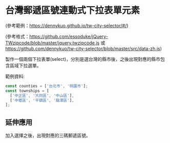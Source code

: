 # 台灣郵遞區號連動式下拉表單元素

(參考範例：https://dennykuo.github.io/tw-city-selector/#/)

(參考格式：https://github.com/essoduke/jQuery-TWzipcode/blob/master/jquery.twzipcode.js 或 https://github.com/dennykuo/tw-city-selector/blob/master/src/data-zh.js)

製作一個兩個下拉表單(select)，分別是選台灣的縣市後，之後出現對應的縣市包含區域下拉選單。

範例資料:

```js
const counties = ['台北市', '桃園市'];
const townships = [
  ['中正區', '大同區', '中山區'],
  ['中壢區', '平鎮區', '龍潭區'],
];
```

## 延伸應用

加入選擇之後，出現對應的三碼郵遞區號。
